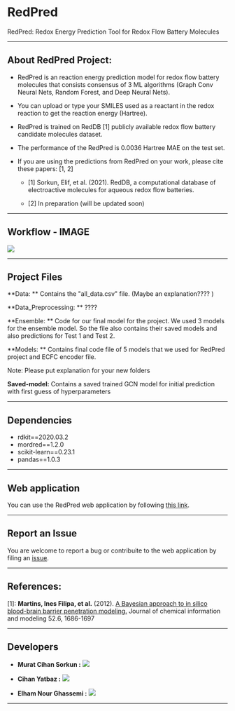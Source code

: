 # RedPred 
RedPred: Redox Energy Prediction Tool for Redox Flow Battery Molecules

------------------------------------------

## About RedPred Project:

* RedPred is an reaction energy prediction model for redox flow battery molecules that consists consensus of 3 ML algorithms (Graph Conv Neural Nets, Random Forest, and Deep Neural Nets).
 
* You can upload or type your SMILES used as a reactant in the redox reaction to get the reaction energy (Hartree).

* RedPred is trained on RedDB [1] publicly available redox flow battery candidate molecules dataset.

* The performance of the RedPred is 0.0036 Hartree MAE on the test set.

* If you are using the predictions from RedPred on your work, please cite these papers: [1, 2] 

  * [1] Sorkun, Elif, et al. (2021). RedDB, a computational database of electroactive molecules for aqueous redox flow batteries.

  * [2] In preparation (will be updated soon)


------------------------------------------
## Workflow - IMAGE 

![](redpred_app.gif)

------------------------------------------

## Project Files


**Data: ** Contains the "all_data.csv" file. (Maybe an explanation???? )

**Data_Preprocessing: ** ????

**Ensemble: ** Code for our final model for the project. We used 3 models for the ensemble model. So the file also contains their saved models and also predictions for Test 1 and  Test 2.

**Models: ** Contains final code file of 5 models that we used for RedPred project and ECFC encoder file.



Note: Please put explanation for your new folders


**Saved-model:** Contains a saved trained GCN model for initial prediction with first guess of hyperparameters 


------------------------------------------


## Dependencies

- rdkit==2020.03.2
- mordred==1.2.0
- scikit-learn==0.23.1
- pandas==1.0.3


------------------------------------------


## Web application


You can use the RedPred web application by following [this link](https://share.streamlit.io/mcsorkun/redpred-web/main/app.py).

------------------------------------------

## Report an Issue 
             
You are welcome to report a bug or contribuite to the web application by filing an [issue](https://github.com/mcsorkun/RedPred/issues).


------------------------------------------

## References:


[1]: **Martins, Ines Filipa, et al.** (2012). [A Bayesian approach to
    in silico blood-brain barrier penetration
    modeling.](https://pubmed.ncbi.nlm.nih.gov/22612593/) Journal of
    chemical information and modeling 52.6, 1686-1697



------------------------------------------

## Developers

* **Murat Cihan Sorkun :** [![](https://img.shields.io/badge/LinkedIn-%230077B5.svg?&style=flat&logo=linkedin&logoColor=white)](https://www.linkedin.com/in/murat-cihan-sorkun/) 

* **Cihan Yatbaz :** [![](https://img.shields.io/badge/LinkedIn-%230077B5.svg?&style=flat&logo=linkedin&logoColor=white)](https://www.linkedin.com/in/cihanyatbaz/) 

* **Elham Nour Ghassemi :** [![](https://img.shields.io/badge/LinkedIn-%230077B5.svg?&style=flat&logo=linkedin&logoColor=white)](https://www.linkedin.com/in/elhamnourghassemi/)
      


------------------------------------------


